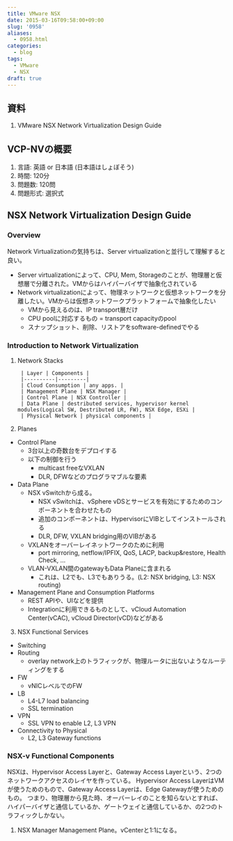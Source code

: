 ```yaml
---
title: VMware NSX
date: 2015-03-16T09:58:00+09:00
slug: '0958'
aliases:
  - 0958.html
categories:
  - blog
tags:
  - VMware
  - NSX
draft: true
---
```



## 資料
1. VMware NSX Network Virtualization Design Guide

## VCP-NVの概要
1. 言語: 英語 or 日本語 (日本語はしょぼそう)
2. 時間: 120分
3. 問題数: 120問
4. 問題形式: 選択式

## NSX Network Virtualization Design Guide
### Overview
Network Virtualizationの気持ちは、Server virtualizationと並行して理解すると良い。
- Server virtualizationによって、CPU, Mem, Storageのことが、物理層と仮想層で分離された。VMからはハイパーバイザで抽象化されている
- Network virtualizationによって、物理ネットワークと仮想ネットワークを分離したい。VMからは仮想ネットワークプラットフォームで抽象化したい
  + VMから見えるのは、IP transport層だけ
  + CPU poolに対応するもの = transport capacityのpool
  + スナップショット、削除、リストアをsoftware-definedでやる

### Introduction to Network Virtualization

1. Network Stacks

        | Layer | Components |
        |----------|---------|
        | Cloud Consumption | any apps. |
        | Management Plane | NSX Manager |
        | Control Plane | NSX Controller |
        | Data Plane | destributed services, hypervisor kernel modules(Logical SW, Destributed LR, FW), NSX Edge, ESXi |
        | Physical Network | physical components |

2. Planes
  - Control Plane
    + 3台以上の奇数台をデプロイする
    + 以下の制御を行う
      - multicast freeなVXLAN
      - DLR, DFWなどのプログラマブルな要素
  - Data Plane
    + NSX vSwitchから成る。
      - NSX vSwitchは、vSphere vDSとサービスを有効にするためのコンポーネントを合わせたもの
      - 追加のコンポーネントは、HypervisorにVIBとしてインストールされる
      - DLR, DFW, VXLAN bridging用のVIBがある
    + VXLANをオーバーレイネットワークのために利用
      - port mirroring, netflow/IPFIX, QoS, LACP, backup&restore, Health Check, ...
    + VLAN-VXLAN間のgatewayもData Planeに含まれる
      - これは、L2でも、L3でもありうる。(L2: NSX bridging, L3: NSX routing)
  - Management Plane and Consumption Platforms
    + REST APIや、UIなどを提供
    + Integrationに利用できるものとして、vCloud Automation Center(vCAC), vCloud Director(vCD)などがある

3. NSX Functional Services
  - Switching
  - Routing
    + overlay network上のトラフィックが、物理ルータに出ないようなルーティングをする
  - FW
    + vNICレベルでのFW
  - LB
    + L4-L7 load balancing
    + SSL termination
  - VPN
    + SSL VPN to enable L2, L3 VPN
  - Connectivity to Physical
    + L2, L3 Gateway functions

### NSX-v Functional Components
NSXは、Hypervisor Access Layerと、Gateway Access Layerという、2つのネットワークアクセスのレイヤを作っている。
Hypervisor Access LayerはVMが使うためのもので、Gateway Access Layerは、Edge Gatewayが使うためのもの。
つまり、物理層から見た時、オーバーレイのことを知らないとすれば、ハイパーバイザと通信しているか、ゲートウェイと通信しているか、の2つのトラフィックしかない。

1. NSX Manager
  Management Plane。vCenterと1:1になる。



